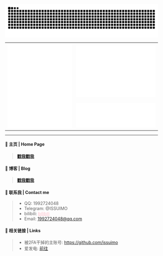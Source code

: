 <div align="center">
 <img src="https://github.com/1992724048/1992724048/blob/output/github-contribution-grid-snake.svg" />
 <table>
   <tr>
     <td rowspan=2> <img src="https://github.com/1992724048/1992724048/blob/main/github-metrics.svg" /> </td>
     <td> 
	     <img src="https://github.com/1992724048/1992724048/blob/main/metrics.plugin.isocalendar.fullyear.svg" /> 
     </td>
   </tr>
	<tr>
		<td><img src="https://github.com/1992724048/1992724048/blob/main/metrics.plugin.languages.svg" /></td> 
	</tr>
 </table>
</div>
<hr/>

#### 🧭 主页 | Home Page
> #### [戳我戳我](https://遂沫.com/)
#### 🔗 博客 | Blog
> #### [戳我戳我](https://issuimo.com/)
#### 📧 联系我 | Contact me
> - QQ: 1992724048
> - Telegram: @ISSUIMO
> - bilibili: <a style="color: pink;" href="https://space.bilibili.com/319091647">bilibili</a>
> - Email: 1992724048@qq.com
#### 📡 相关链接 | Links
> - 被2FA干掉的主账号: https://github.com/issuimo
> - 爱发电: [前往](https://afdian.tv/a/issuimo)
